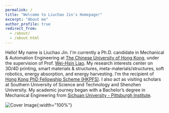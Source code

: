 ```yaml
---
permalink: /
title: "Welcome to Liuchao Jin's Homepage!"
excerpt: "About me"
author_profile: true
redirect_from:
  - /about/
  - /about.html
---
```


Hello! My name is Liuchao Jin. I'm currently a Ph.D. candidate in Mechanical & Automation Engineering at [The Chinese University of Hong Kong](https://www.cuhk.edu.hk/english/index.html), under the supervision of Prof. [Wei-Hsin Liao](https://www4.mae.cuhk.edu.hk/peoples/liao-wei-hsin/). My research interests center on 3D/4D printing, smart materials & structures, meta-materials/structures, soft robotics, energy absorption, and energy harvesting. I'm the recipient of [Hong Kong PhD Fellowship Scheme (HKPFS)](https://cerg1.ugc.edu.hk/hkpfs/index.html). I also act as visiting scholars at Southern University of Science and Technology and Shenzhen University. My academic journey began with a Bachelor’s degree in Mechanical Engineering from [Sichuan University - Pittsburgh Institute](https://scupi.scu.edu.cn/en/).

![Cover Image](/files/my_essay/jin2024machine_cover.jpg){:width="100%"}
